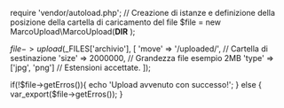 
require 'vendor/autoload.php';
// Creazione di istanze e definizione della posizione della cartella di caricamento del file
$file = new MarcoUpload\MarcoUpload(__DIR__ );

$file->upload($_FILES['archivio'], [
	'move' => '/uploaded/',                 // Cartella di sestinazione
	'size' => 2000000,                      // Grandezza file esempio 2MB
	'type' => ['jpg', 'png']                // Estensioni accettate.
]);

if(!$file->getErros()){
	echo 'Upload avvenuto con successo!';
} else {
	var_export($file->getErros());
}
